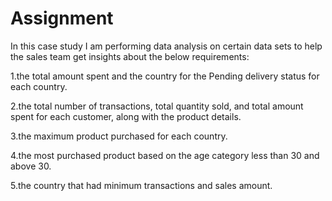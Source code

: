 # Assignment
In this case study I am performing data analysis on certain data sets to help the sales team get insights about the below requirements:

1.the total amount spent and the country for the Pending delivery status for each country.

2.the total number of transactions, total quantity sold, and total amount spent for each customer, along with the product details.

3.the maximum product purchased for each country.

4.the most purchased product based on the age category less than 30 and above 30.

5.the country that had minimum transactions and sales amount.

